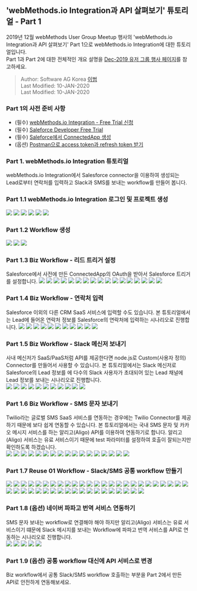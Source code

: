   ## 'webMethods.io Integration과 API 살펴보기' 튜토리얼 - Part 1  
  2019년 12월 webMethods User Group Meetup 행사의 'webMethods.io Integration과 API 살펴보기' Part 1으로 webMethods.io Integration에 대한 튜토리얼입니다.  
  Part 1과 Part 2에 대한 전체적인 개요 설명을 [Dec-2019 유저 그룹 행사 페이지](https://github.com/SoftwareAG-Korea/tutorials/tree/master/UserGroup/Dec-2019/wmio+integration+api/)를 참고하세요.  
  
  > Author: Software AG Korea [이범](https://github.com/billybeom)  
  > Last Modified: 10-JAN-2020  
  > Last Modified: 10-JAN-2020  
  
  
  ### Part 1의 사전 준비 사항    
  * (필수) [webMethods.io Integration - Free Trial 신청](https://github.com/SoftwareAG-Korea/tutorials/blob/master/UserGroup/Dec-2019/Prerequisite/README.preq1.md)  
  * (필수) [Saleforce Developer Free Trial](https://github.com/SoftwareAG-Korea/tutorials/blob/master/UserGroup/Dec-2019/Prerequisite/README.preq2.md)  
  * (필수) [Saleforce에서 ConnectedApp 생성](https://github.com/SoftwareAG-Korea/tutorials/blob/master/UserGroup/Dec-2019/Prerequisite/README.preq3.md)  
  * (옵션) [Postman으로 access token과 refresh token 받기](https://github.com/SoftwareAG-Korea/tutorials/blob/master/UserGroup/Dec-2019/Prerequisite/README.preq4.md)  
  
  ### Part 1. webMethods.io Integration 튜토리얼  
  webMethods.io Integration에서 Salesforce connector을 이용하여 생성되는 Lead로부터 연락처를 입력하고 Slack과 SMS를 보내는 workflow를 만들어 봅니다.  
  
  ### Part 1.1 webMethods.io Integration 로그인 및 프로젝트 생성
  ![](./images/part.1-1.webMethods.io.01.png)
  ![](./images/part.1-1.webMethods.io.02.png)
  ![](./images/part.1-1.webMethods.io.03.png)
  ![](./images/part.1-1.webMethods.io.04.png)
  ![](./images/part.1-1.webMethods.io.05.png)
  ![](./images/part.1-1.webMethods.io.06.png)
  
  
  ### Part 1.2 Workflow 생성  
  ![](./images/part.1-2.webMethods.io.Create.Workflow.01.png)
  ![](./images/part.1-2.webMethods.io.Create.Workflow.02.png)
  ![](./images/part.1-2.webMethods.io.Create.Workflow.03.png)
  
  
  ### Part 1.3 Biz Workflow - 리드 트리거 설정  
  Salesforce에서 사전에 만든 ConnectedApp의 OAuth을 받아서 Salesforce 트리거를 설정합니다.
  ![](./images/part.1-3.webMethods.io.Workflow.Trigger.Leads.01.png)
  ![](./images/part.1-3.webMethods.io.Workflow.Trigger.Leads.02.png)
  ![](./images/part.1-3.webMethods.io.Workflow.Trigger.Leads.03.png)
  ![](./images/part.1-3.webMethods.io.Workflow.Trigger.Leads.04.png)
  ![](./images/part.1-3.webMethods.io.Workflow.Trigger.Leads.05.png)
  ![](./images/part.1-3.webMethods.io.Workflow.Trigger.Leads.06.png)
  ![](./images/part.1-3.webMethods.io.Workflow.Trigger.Leads.07.png)
  ![](./images/part.1-3.webMethods.io.Workflow.Trigger.Leads.08.png)
  ![](./images/part.1-3.webMethods.io.Workflow.Trigger.Leads.09.png)
  ![](./images/part.1-3.webMethods.io.Workflow.Trigger.Leads.10.png)
  ![](./images/part.1-3.webMethods.io.Workflow.Trigger.Leads.11.png)
  ![](./images/part.1-3.webMethods.io.Workflow.Trigger.Leads.12.png)
  ![](./images/part.1-3.webMethods.io.Workflow.Trigger.Leads.13.png)
  ![](./images/part.1-3.webMethods.io.Workflow.Trigger.Leads.14.png)
  ![](./images/part.1-3.webMethods.io.Workflow.Trigger.Leads.15.png)
  ![](./images/part.1-3.webMethods.io.Workflow.Trigger.Leads.16.png)
  ![](./images/part.1-3.webMethods.io.Workflow.Trigger.Leads.17.png)
  
  
  ### Part 1.4 Biz Workflow - 연락처 입력  
  Salesforce 이외의 다른 CRM SaaS 서비스에 입력할 수도 있습니다. 본 튜토리얼에서는 Lead에 들어온 연락처 정보를 Salesforce의 연락처에 입력하는 시나리오로 진행합니다.
  ![](./images/part.1-4.webMethods.io.Workflow.Create.Contact.01.png)
  ![](./images/part.1-4.webMethods.io.Workflow.Create.Contact.02.png)
  ![](./images/part.1-4.webMethods.io.Workflow.Create.Contact.03.png)
  ![](./images/part.1-4.webMethods.io.Workflow.Create.Contact.04.png)
  ![](./images/part.1-4.webMethods.io.Workflow.Create.Contact.05.png)
  ![](./images/part.1-4.webMethods.io.Workflow.Create.Contact.06.png)
  ![](./images/part.1-4.webMethods.io.Workflow.Create.Contact.07.png)
  ![](./images/part.1-4.webMethods.io.Workflow.Create.Contact.08.png)
  ![](./images/part.1-4.webMethods.io.Workflow.Create.Contact.09.png)
  ![](./images/part.1-4.webMethods.io.Workflow.Create.Contact.10.png)
  ![](./images/part.1-4.webMethods.io.Workflow.Create.Contact.11.png)
  
  
  ### Part 1.5 Biz Workflow - Slack 메신저 보내기  
  사내 메신저가 SaaS/PaaS처럼 API를 제공한다면 node.js로 Custom(사용자 정의) Connector를 만들어서 사용할 수 있습니다. 본 튜토리얼에서는 Slack 메신저로 Salesforce의 Lead 정보를 에 다수의 Slack 사용자가 초대되어 있는 Lead 채널에 Lead 정보를 보내는 시나리오로 진행합니다.  
  ![](./images/part.1-5.webMethods.io.Workflow.Send.Message.Slack.01.png)
  ![](./images/part.1-5.webMethods.io.Workflow.Send.Message.Slack.02.png)
  ![](./images/part.1-5.webMethods.io.Workflow.Send.Message.Slack.03.png)
  ![](./images/part.1-5.webMethods.io.Workflow.Send.Message.Slack.04.png)
  ![](./images/part.1-5.webMethods.io.Workflow.Send.Message.Slack.05.png)
  ![](./images/part.1-5.webMethods.io.Workflow.Send.Message.Slack.06.png)
  ![](./images/part.1-5.webMethods.io.Workflow.Send.Message.Slack.07.png)
  ![](./images/part.1-5.webMethods.io.Workflow.Send.Message.Slack.08.png)
  ![](./images/part.1-5.webMethods.io.Workflow.Send.Message.Slack.09.png)
  ![](./images/part.1-5.webMethods.io.Workflow.Send.Message.Slack.10.png)
  ![](./images/part.1-5.webMethods.io.Workflow.Send.Message.Slack.11.png)
  
  
  ### Part 1.6 Biz Workflow - SMS 문자 보내기  
  Twilio라는 글로벌 SMS SaaS 서비스를 연동하는 경우에는 Twilio Connector를 제공하기 때문에 보다 쉽게 연동할 수 있습니다. 본 튜토리얼에서는 국내 SMS 문자 및 카카오 메시지 서비스를 하는 알리고(Aligo) API를 이용하여 연동하기로 합니다. 알리고(Aligo) 서비스는 유료 서비스이기 때문에 test 파라미터를 설정하여 호출이 잘되는지만 확인하도록 하겠습니다.  
  ![](./images/part.1-6.webMethods.io.Workflow.Send.Message.SMS.01.png)
  ![](./images/part.1-6.webMethods.io.Workflow.Send.Message.SMS.02.png)
  ![](./images/part.1-6.webMethods.io.Workflow.Send.Message.SMS.03.png)
  ![](./images/part.1-6.webMethods.io.Workflow.Send.Message.SMS.04.png)
  ![](./images/part.1-6.webMethods.io.Workflow.Send.Message.SMS.05.png)
  ![](./images/part.1-6.webMethods.io.Workflow.Send.Message.SMS.06.png)
  ![](./images/part.1-6.webMethods.io.Workflow.Send.Message.SMS.07.png)
  ![](./images/part.1-6.webMethods.io.Workflow.Send.Message.SMS.08.png)
  ![](./images/part.1-6.webMethods.io.Workflow.Send.Message.SMS.09.png)
  ![](./images/part.1-6.webMethods.io.Workflow.Send.Message.SMS.10.png)
  ![](./images/part.1-6.webMethods.io.Workflow.Send.Message.SMS.11.png)
  ![](./images/part.1-6.webMethods.io.Workflow.Send.Message.SMS.12.png)
  ![](./images/part.1-6.webMethods.io.Workflow.Send.Message.SMS.13.png)
  ![](./images/part.1-6.webMethods.io.Workflow.Send.Message.SMS.14.png)
  ![](./images/part.1-6.webMethods.io.Workflow.Send.Message.SMS.15.png)
  ![](./images/part.1-6.webMethods.io.Workflow.Send.Message.SMS.16.png)
  ![](./images/part.1-6.webMethods.io.Workflow.Send.Message.SMS.17.png)
  
  
  ### Part 1.7 Reuse 01 Workflow - Slack/SMS 공통 workflow 만들기  
  ![](./images/part.1-7.webMethods.io.Workflow.Reuse.workflow.01.png)
  ![](./images/part.1-7.webMethods.io.Workflow.Reuse.workflow.02.png)
  ![](./images/part.1-7.webMethods.io.Workflow.Reuse.workflow.03.png)
  ![](./images/part.1-7.webMethods.io.Workflow.Reuse.workflow.04.png)
  ![](./images/part.1-7.webMethods.io.Workflow.Reuse.workflow.05.png)
  ![](./images/part.1-7.webMethods.io.Workflow.Reuse.workflow.06.png)
  ![](./images/part.1-7.webMethods.io.Workflow.Reuse.workflow.07.png)
  ![](./images/part.1-7.webMethods.io.Workflow.Reuse.workflow.08.png)
  ![](./images/part.1-7.webMethods.io.Workflow.Reuse.workflow.09.png)
  ![](./images/part.1-7.webMethods.io.Workflow.Reuse.workflow.10.png)
  ![](./images/part.1-7.webMethods.io.Workflow.Reuse.workflow.11.png)
  ![](./images/part.1-7.webMethods.io.Workflow.Reuse.workflow.12.png)
  ![](./images/part.1-7.webMethods.io.Workflow.Reuse.workflow.13.png)
  ![](./images/part.1-7.webMethods.io.Workflow.Reuse.workflow.14.png)
  ![](./images/part.1-7.webMethods.io.Workflow.Reuse.workflow.15.png)
  ![](./images/part.1-7.webMethods.io.Workflow.Reuse.workflow.16.png)
  ![](./images/part.1-7.webMethods.io.Workflow.Reuse.workflow.17.png)
  ![](./images/part.1-7.webMethods.io.Workflow.Reuse.workflow.18.png)
  ![](./images/part.1-7.webMethods.io.Workflow.Reuse.workflow.19.png)
  ![](./images/part.1-7.webMethods.io.Workflow.Reuse.workflow.20.png)
  ![](./images/part.1-7.webMethods.io.Workflow.Reuse.workflow.21.png)
  ![](./images/part.1-7.webMethods.io.Workflow.Reuse.workflow.22.png)
  ![](./images/part.1-7.webMethods.io.Workflow.Reuse.workflow.23.png)
  ![](./images/part.1-7.webMethods.io.Workflow.Reuse.workflow.24.png)
  ![](./images/part.1-7.webMethods.io.Workflow.Reuse.workflow.25.png)
  ![](./images/part.1-7.webMethods.io.Workflow.Reuse.workflow.26.png)
  ![](./images/part.1-7.webMethods.io.Workflow.Reuse.workflow.27.png)
  ![](./images/part.1-7.webMethods.io.Workflow.Reuse.workflow.28.png)
  ![](./images/part.1-7.webMethods.io.Workflow.Reuse.workflow.29.png)
  ![](./images/part.1-7.webMethods.io.Workflow.Reuse.workflow.30.png)
  ![](./images/part.1-7.webMethods.io.Workflow.Reuse.workflow.31.png)
  ![](./images/part.1-7.webMethods.io.Workflow.Reuse.workflow.32.png)
  ![](./images/part.1-7.webMethods.io.Workflow.Reuse.workflow.33.png)
  ![](./images/part.1-7.webMethods.io.Workflow.Reuse.workflow.34.png)
  ![](./images/part.1-7.webMethods.io.Workflow.Reuse.workflow.35.png)
  ![](./images/part.1-7.webMethods.io.Workflow.Reuse.workflow.36.png)
  ![](./images/part.1-7.webMethods.io.Workflow.Reuse.workflow.37.png)
  ![](./images/part.1-7.webMethods.io.Workflow.Reuse.workflow.38.png)
  ![](./images/part.1-7.webMethods.io.Workflow.Reuse.workflow.39.png)
  ![](./images/part.1-7.webMethods.io.Workflow.Reuse.workflow.40.png)
  ![](./images/part.1-7.webMethods.io.Workflow.Reuse.workflow.41.png)
  ![](./images/part.1-7.webMethods.io.Workflow.Reuse.workflow.42.png)
  ![](./images/part.1-7.webMethods.io.Workflow.Reuse.workflow.43.png)
  ![](./images/part.1-7.webMethods.io.Workflow.Reuse.workflow.44.png)
  
  
  ### Part 1.8 (옵션) 네이버 파파고 번역 서비스 연동하기  
  SMS 문자 보내는 workflow로 연결해야 해야 하지만 알리고(Aligo) 서비스는 유료 서비스이기 떄문에 Slack 메시지를 보내는 Workflow에 파파고 번역 서비스를 API로 연동하는 시나리오로 진행합니다.  
  ![](./images/part.1-8.Optional.Translate.01.png)
  ![](./images/part.1-8.Optional.Translate.02.png)
  ![](./images/part.1-8.Optional.Translate.03.png)
  ![](./images/part.1-8.Optional.Translate.04.png)
  ![](./images/part.1-8.Optional.Translate.05.png)
 
  
  
  ### Part 1.9 (옵션) 공통 workflow 대신에 API 서비스로 변경
  Biz workflow에서 공통 Slack/SMS workflow 호출하는 부분을 Part 2에서 만든 API로 안전하게 연동해보세요.
  
  
